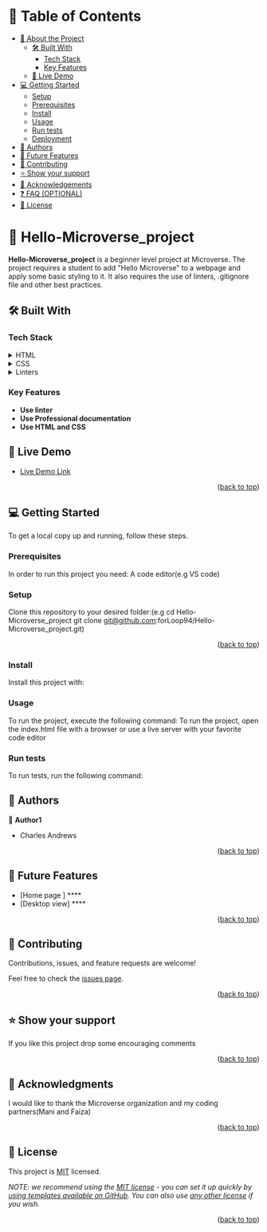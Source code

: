 

# 📗 Table of Contents

- [📖 About the Project](#about-project)
  - [🛠 Built With](#built-with)
    - [Tech Stack](#tech-stack)
    - [Key Features](#key-features)
  - [🚀 Live Demo](#live-demo)
- [💻 Getting Started](#getting-started)
  - [Setup](#setup)
  - [Prerequisites](#prerequisites)
  - [Install](#install)
  - [Usage](#usage)
  - [Run tests](#run-tests)
  - [Deployment](#triangular_flag_on_post-deployment)
- [👥 Authors](#authors)
- [🔭 Future Features](#future-features)
- [🤝 Contributing](#contributing)
- [⭐️ Show your support](#support)
- [🙏 Acknowledgements](#acknowledgements)
- [❓ FAQ (OPTIONAL)](#faq)
- [📝 License](#license)




# 📖 Hello-Microverse_project <a name="about-project"></a>


**Hello-Microverse_project** is a beginner level project at Microverse. The project requires a student to add "Hello Microverse" to a webpage and apply some basic styling to it. It also requires the use of linters, .gitignore file and other best practices.

## 🛠 Built With <a name="built-with"></a>

### Tech Stack <a name="tech-stack"></a>


<details>
  <summary>HTML</summary>
</details>

<details>
  <summary>CSS</summary>
</details>

<details>
  <summary>Linters</summary>
</details>

### Key Features <a name="key-features"></a>

- **Use linter**
- **Use Professional documentation**
- **Use HTML and CSS**

## 🚀 Live Demo <a name="live-demo"></a>

- [Live Demo Link](https://google.com)

<p align="right">(<a href="#readme-top">back to top</a>)</p>


## 💻 Getting Started <a name="getting-started"></a>

To get a local copy up and running, follow these steps.

### Prerequisites

In order to run this project you need: A code editor(e.g VS code)

### Setup

Clone this repository to your desired folder:(e.g cd Hello-Microverse_project 
git clone git@github.com:forLoop94/Hello-Microverse_project.git)



<p align="right">(<a href="#readme-top">back to top</a>)</p>


### Install

Install this project with:


### Usage

To run the project, execute the following command: To run the project, open the index.html file with a browser or use a live server with your favorite code editor


### Run tests

To run tests, run the following command:

<!--
Example command:

```sh
  bin/rails test test/models/article_test.rb
```
--->


## 👥 Authors <a name="authors"></a>


👤 **Author1**

- Charles Andrews


<p align="right">(<a href="#readme-top">back to top</a>)</p>



## 🔭 Future Features <a name="future-features"></a>

- [Home page ] ****
- [Desktop view] ****

<p align="right">(<a href="#readme-top">back to top</a>)</p>




## 🤝 Contributing <a name="contributing"></a>

Contributions, issues, and feature requests are welcome!

Feel free to check the [issues page](../../issues/).

<p align="right">(<a href="#readme-top">back to top</a>)</p>


<!-- SUPPORT -->

## ⭐️ Show your support <a name="support"></a>


If you like this project drop some encouraging comments

<p align="right">(<a href="#readme-top">back to top</a>)</p>



## 🙏 Acknowledgments <a name="acknowledgements"></a>


I would like to thank the Microverse organization and my coding partners(Mani and Faiza)

<p align="right">(<a href="#readme-top">back to top</a>)</p>


## 📝 License <a name="license"></a>

This project is [MIT](./LICENSE) licensed.

_NOTE: we recommend using the [MIT license](https://choosealicense.com/licenses/mit/) - you can set it up quickly by [using templates available on GitHub](https://docs.github.com/en/communities/setting-up-your-project-for-healthy-contributions/adding-a-license-to-a-repository). You can also use [any other license](https://choosealicense.com/licenses/) if you wish._

<p align="right">(<a href="#readme-top">back to top</a>)</p>



